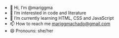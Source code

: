 - 👋 Hi, I’m @mariggma
- 👀 I’m interested in code and literature
- 🌱 I’m currently learning HTML, CSS and JavaScript
- 📫 How to reach me mariggmachado@gmail.com
- 😄 Pronouns: she/her

<!---
mariggma/mariggma is a ✨ special ✨ repository because its `README.md` (this file) appears on your GitHub profile.
You can click the Preview link to take a look at your changes.
--->

